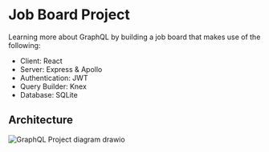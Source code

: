 # Job Board Project 
Learning more about GraphQL by building a job board that makes use of the following: 
- Client: React
- Server: Express & Apollo
- Authentication: JWT
- Query Builder: Knex
- Database: SQLite

## Architecture
![GraphQL Project diagram drawio](https://github.com/james-conacher/job-board/assets/42439714/a6c03d03-1d84-42aa-a013-d48cab22b3e4)


